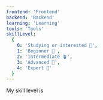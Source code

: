 ```yaml
---
frontend: 'Frontend'
backend: 'Backend'
learning: 'Learning'
tools: 'Tools'
skillLevel:
  {
    0: 'Studying or interested 👀',
    1: 'Beginner 🌱',
    2: 'Intermediate 🪴',
    3: 'Advanced 🚀',
    4: 'Expert 💫'
  }
---
```


My skill level is